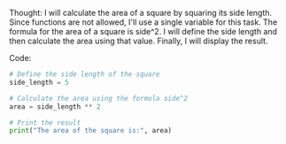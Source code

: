  Thought:
   I will calculate the area of a square by squaring its side length. Since functions are not allowed, I'll use a single variable for this task. The formula for the area of a square is side^2. I will define the side length and then calculate the area using that value. Finally, I will display the result.

   Code:
   ```python
   # Define the side length of the square
   side_length = 5

   # Calculate the area using the formula side^2
   area = side_length ** 2

   # Print the result
   print("The area of the square is:", area)
   ```